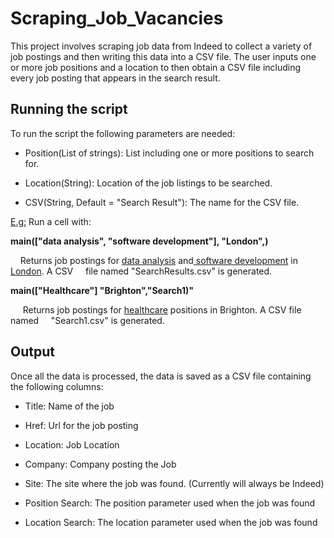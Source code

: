 # Scraping_Job_Vacancies

This project involves scraping job data from Indeed to collect a variety of job postings and then writing this data into a CSV file. The user inputs one or more job positions and a location to then obtain a CSV file including every job posting that appears in the search result.

## Running the script
To run the script the following parameters are needed:

- Position(List of strings): List including one or more positions to search for.
  
- Location(String): Location of the job listings to be searched.
  
- CSV(String, Default = "Search Result"): The name for the CSV file.
  
<u>E.g:</u>
Run a cell with:

**main(["data analysis", "software development"], "London",)**

    Returns job postings for <u>data analysis</u> and<u> software development</u> in <u>London</u>. A CSV     file named "SearchResults.csv" is generated.

**main(["Healthcare"] "Brighton","Search1)"**

     Returns job postings for <u>healthcare</u> positions in Brighton. A CSV file named     "Search1.csv" is generated.

## Output

Once all the data is processed, the data is saved as a CSV file containing the following columns:

- Title: Name of the job
  
- Href: Url for the job posting
  
- Location: Job Location
  
- Company: Company posting the Job

- Site: The site where the job was found. (Currently will always be Indeed)
  
- Position Search: The position parameter used when the job was found
  
- Location Search: The location parameter used when the job was found
